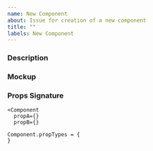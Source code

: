 ```yaml
---
name: New Component
about: Issue for creation of a new component
title: ""
labels: New Component
---
```


### Description

### Mockup

<!-- insert relevant screenshots or figma/zerohieght links -->

### Props Signature

<!-- propose a props signature as it would be used in consuming applications -->
```
<Component
  propA={}
  propB={}
```

<!-- outline the prop types - use comments to describe the basic concepts -->
```
Component.propTypes = {
}
```

